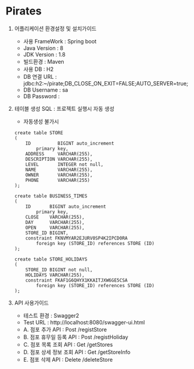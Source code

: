 # Pirates
1. 어플리케이션 환경설정 및 설치가이드
    - 사용 FrameWork : Spring boot
    - Java Version : 8
    - JDK Version : 1.8    
    - 빌드환경 : Maven
    - 사용 DB : H2
    - DB 연결 URL : jdbc:h2:~/pirate;DB_CLOSE_ON_EXIT=FALSE;AUTO_SERVER=true;
    - DB Username : sa
    - DB Password :     
    
2. 테이블 생성 SQL : 프로젝트 실행시 자동 생성
    - 자동생성 불가시
    ```
    create table STORE
    (
        ID          BIGINT auto_increment
            primary key,
        ADDRESS     VARCHAR(255),
        DESCRIPTION VARCHAR(255),
        LEVEL       INTEGER not null,
        NAME        VARCHAR(255),
        OWNER       VARCHAR(255),
        PHONE       VARCHAR(255)
    );
    ```
    ```
    create table BUSINESS_TIMES
    (
        ID       BIGINT auto_increment
            primary key,
        CLOSE    VARCHAR(255),
        DAY      VARCHAR(255),
        OPEN     VARCHAR(255),
        STORE_ID BIGINT,
        constraint FKNVMYAR2EJURV0SP4K2IPCD0RA
            foreign key (STORE_ID) references STORE (ID)
    );
    ```
    ```
    create table STORE_HOLIDAYS
    (
        STORE_ID BIGINT not null,
        HOLIDAYS VARCHAR(255),
        constraint FKAF1G6QHYX1KKAITJXW6GE5CSA
            foreign key (STORE_ID) references STORE (ID)
    );
    ```

3. API 사용가이드
    - 테스트 환경 : Swagger2
    - Test URL : http://localhost:8080/swagger-ui.html
    - A. 점포 추가 API : Post /registStore
    - B. 점포 휴무일 등록 API : Post /registHoliday
    - C. 점포 목록 조회 API : Get /getStores
    - D. 점포 상세 정보 조회 API : Get /getStoreInfo
    - E. 점포 삭제 API : Delete /deleteStore
    